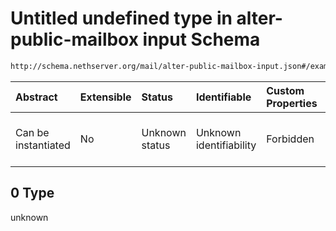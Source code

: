 # Untitled undefined type in alter-public-mailbox input Schema

```txt
http://schema.nethserver.org/mail/alter-public-mailbox-input.json#/examples/0/acls/0
```



| Abstract            | Extensible | Status         | Identifiable            | Custom Properties | Additional Properties | Access Restrictions | Defined In                                                                                       |
| :------------------ | :--------- | :------------- | :---------------------- | :---------------- | :-------------------- | :------------------ | :----------------------------------------------------------------------------------------------- |
| Can be instantiated | No         | Unknown status | Unknown identifiability | Forbidden         | Allowed               | none                | [alter-public-mailbox-input.json\*](mail/alter-public-mailbox-input.json "open original schema") |

## 0 Type

unknown
